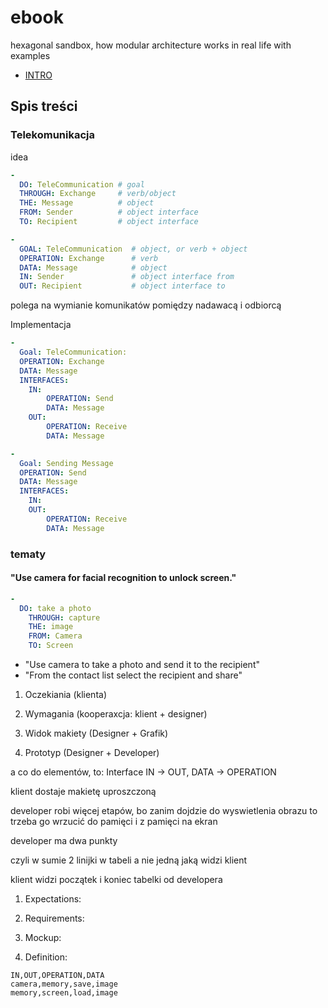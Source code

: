 # ebook
hexagonal sandbox, how modular architecture works in real life with examples

+ [INTRO](INTRO.md)


## Spis treści

### Telekomunikacja

idea



```yml
-
  DO: TeleCommunication # goal
  THROUGH: Exchange     # verb/object
  THE: Message          # object
  FROM: Sender          # object interface
  TO: Recipient         # object interface
```


```yml
-
  GOAL: TeleCommunication  # object, or verb + object
  OPERATION: Exchange      # verb
  DATA: Message            # object
  IN: Sender               # object interface from
  OUT: Recipient           # object interface to
```


polega na wymianie komunikatów pomiędzy nadawacą i odbiorcą


Implementacja

```yml
-
  Goal: TeleCommunication:
  OPERATION: Exchange
  DATA: Message
  INTERFACES:
    IN:
        OPERATION: Send
        DATA: Message
    OUT: 
        OPERATION: Receive
        DATA: Message
```


```yml
-
  Goal: Sending Message
  OPERATION: Send
  DATA: Message
  INTERFACES:
    IN:
    OUT:
        OPERATION: Receive
        DATA: Message
```





### tematy

#### "Use camera for facial recognition to unlock screen."

```yml
-
  DO: take a photo
    THROUGH: capture
    THE: image
    FROM: Camera
    TO: Screen
```


+ "Use camera to take a photo and send it to the recipient"
+ "From the contact list select the recipient and share"




1. Oczekiania (klienta)

2. Wymagania (kooperaxcja: klient + designer)

3. Widok makiety (Designer +  Grafik)

4. Prototyp (Designer + Developer)


a co do elementów, to:  Interface IN -> OUT, DATA -> OPERATION

klient dostaje makietę uproszczoną

developer robi więcej etapów, bo zanim dojdzie do wyswietlenia obrazu to trzeba go wrzucić do pamięci i z pamięci na ekran

developer ma dwa punkty

czyli w sumie 2 linijki w tabeli a nie jedną jaką widzi klient

klient widzi początek i koniec tabelki od developera





1. Expectations:


2. Requirements:


3. Mockup:


4. Definition:

```csv
IN,OUT,OPERATION,DATA
camera,memory,save,image
memory,screen,load,image
```



